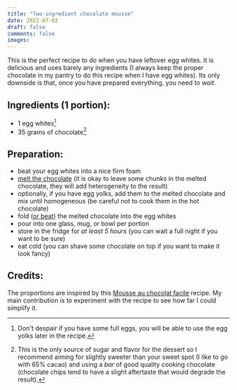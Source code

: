 ```yaml
---
title: "Two-ingredient chocolate mousse"
date: 2022-07-02
draft: false
comments: false
images:
---
```


This is the perfect recipe to do when you have leftover egg whites. It is delicious and uses barely any ingredients (I always keep the proper chocolate in my pantry to do this recipe when I have egg whites).
Its only downside is that, once you have prepared everything, you need to *wait*.

## Ingredients (1 portion):

* 1 egg whites[^1]
* 35 grams of chocolate[^2]

[^1]: Don't despair if you have some full eggs, you will be able to use the egg yolks later in the recipe.

[^2]: This is the only source of sugar and flavor for the dessert so I recommend aiming for slightly sweeter than your sweet spot (I like to go with 65% cacao) and using a *bar* of good quality cooking chocolate (chocolate chips tend to have a slight aftertaste that would degrade the result).

## Preparation:

* beat your egg whites into a nice firm foam
* [melt the chocolate](/cooking/technique/melting_chocolate) (it is okay to leave some chunks in the melted chocolate, they will add heterogeneity to the result)
* optionally, if you have egg yolks, add them to the melted chocolate and mix until homogeneous (be careful not to cook them in the hot chocolate)
* fold ([or beat](https://youtu.be/HsMzE2MwN8o)) the melted chocolate into the egg whites
* pour into one glass, mug, or bowl per portion
* store in the fridge for *at least 5 hours* (you can wait a full night if you want to be sure)
* eat cold (you can shave some chocolate on top if you want to make it look fancy)

## Credits:

The proportions are inspired by this [Mousse au chocolat facile](https://www.marmiton.org/recettes/recette_mousse-au-chocolat-facile_13585.aspx) recipe.
My main contribution is to experiment with the recipe to see how far I could simplify it.
